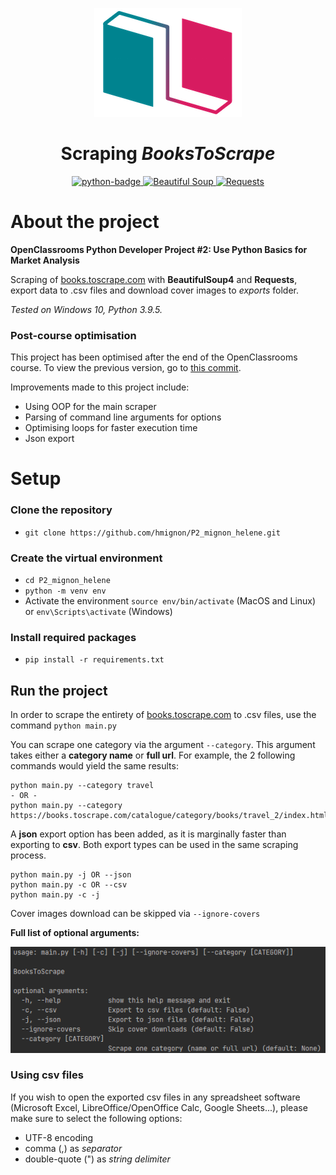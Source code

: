 <p align="center">
    <img src="img/logo_bookstore.png" alt="logo" />
</p>
<h1 align="center">Scraping <em>BooksToScrape</em></h1>
<p align="center">
    <a href="https://www.python.org">
        <img src="https://img.shields.io/badge/Python-3.6+-3776AB?style=flat&logo=python&logoColor=white" alt="python-badge">
    </a>
    <a href="https://www.crummy.com/software/BeautifulSoup/bs4/doc/">
        <img src="https://img.shields.io/badge/BeautifulSoup-4.9+-d71b60?style=flat" alt="Beautiful Soup">
    </a>
    <a href="https://github.com/psf/requests">
        <img src="https://img.shields.io/badge/Requests-2.25+-00838f?style=flat" alt="Requests">
    </a>
</p>

# About the project

**OpenClassrooms Python Developer Project #2: Use Python Basics for Market Analysis**

Scraping of [books.toscrape.com](https://books.toscrape.com) with **BeautifulSoup4** and **Requests**, 
export data to .csv files and download cover images to *exports* folder.

_Tested on Windows 10, Python 3.9.5._

### Post-course optimisation
This project has been optimised after the end of the OpenClassrooms course. 
To view the previous version, go to [this commit](https://github.com/hmignon/P2_mignon_helene/tree/163c5f5b2c730e7b308d01f31479702fb7c1e8e9).

Improvements made to this project include:
- Using OOP for the main scraper 
- Parsing of command line arguments for options
- Optimising loops for faster execution time
- Json export

# Setup

### Clone the repository

- `git clone https://github.com/hmignon/P2_mignon_helene.git`

### Create the virtual environment

- `cd P2_mignon_helene`
- `python -m venv env`
- Activate the environment `source env/bin/activate` (MacOS and Linux) or `env\Scripts\activate` (Windows)
    
### Install required packages

- `pip install -r requirements.txt`

## Run the project

In order to scrape the entirety of [books.toscrape.com](https://books.toscrape.com) to .csv files, 
use the command `python main.py`

You can scrape one category via the argument `--category`. This argument takes either a **category name** or **full url**. 
For example, the 2 following commands would yield the same results:

```
python main.py --category travel
- OR -
python main.py --category https://books.toscrape.com/catalogue/category/books/travel_2/index.html
```

A **json** export option has been added, as it is marginally faster than exporting to **csv**. 
Both export types can be used in the same scraping process.

```
python main.py -j OR --json
python main.py -c OR --csv
python main.py -c -j
```

Cover images download can be skipped via `--ignore-covers`

**Full list of optional arguments:**

<p align="center">
    <img src="img/help.png" alt="help" />
</p>

### Using csv files

If you wish to open the exported csv files in any spreadsheet software (Microsoft Excel, LibreOffice/OpenOffice Calc, Google Sheets...),
please make sure to select the following options:
- UTF-8 encoding 
- comma (,) as *separator*
- double-quote (") as *string delimiter*
